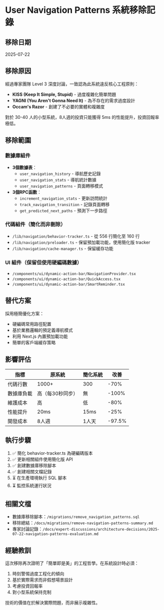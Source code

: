# User Navigation Patterns 系統移除記錄

## 移除日期
2025-07-22

## 移除原因
經過專家團隊 Level 3 深度討論，一致認為此系統違反核心工程原則：
- **KISS (Keep It Simple, Stupid)** - 過度複雜化簡單問題
- **YAGNI (You Aren't Gonna Need It)** - 為不存在的需求過度設計
- **Occam's Razor** - 創建了不必要的實體和複雜度

對於 30-40 人的小型系統，8人週的投資只能獲得 5ms 的性能提升，投資回報率極低。

## 移除範圍

### 數據庫組件
- **3個數據表**：
  - `user_navigation_history` - 導航歷史記錄
  - `user_navigation_stats` - 導航統計數據 
  - `user_navigation_patterns` - 頁面轉移模式
- **3個RPC函數**：
  - `increment_navigation_stats` - 更新訪問統計
  - `track_navigation_transition` - 記錄頁面轉移
  - `get_predicted_next_paths` - 預測下一步路徑

### 代碼組件（簡化而非刪除）
- `/lib/navigation/behavior-tracker.ts` - 從 556 行簡化至 160 行
- `/lib/navigation/preloader.ts` - 保留預加載功能，使用簡化版 tracker
- `/lib/navigation/cache-manager.ts` - 保留緩存功能

### UI 組件（保留但使用硬編碼數據）
- `/components/ui/dynamic-action-bar/NavigationProvider.tsx`
- `/components/ui/dynamic-action-bar/QuickAccess.tsx`
- `/components/ui/dynamic-action-bar/SmartReminder.tsx`

## 替代方案
採用極簡優化方案：
- 硬編碼常用路徑配置
- 基於業務邏輯的預定義導航模式
- 利用 Next.js 內置預加載功能
- 簡單的客戶端緩存策略

## 影響評估
| 指標 | 原系統 | 簡化系統 | 改善 |
|------|--------|----------|------|
| 代碼行數 | 1000+ | 300 | -70% |
| 數據庫負載 | 高（每30秒同步） | 無 | -100% |
| 維護成本 | 高 | 低 | -80% |
| 性能提升 | 20ms | 15ms | -25% |
| 開發成本 | 8人週 | 1人天 | -97.5% |

## 執行步驟
1. ✅ 簡化 behavior-tracker.ts 為硬編碼版本
2. ✅ 更新相關組件使用簡化版 API
3. ✅ 創建數據庫移除腳本
4. ✅ 創建相關文檔記錄
5. ⏳ 在生產環境執行 SQL 腳本
6. ⏳ 監控系統運行狀況

## 相關文檔
- 數據庫移除腳本：`/migrations/remove_navigation_patterns.sql`
- 移除總結：`/docs/migrations/remove-navigation-patterns-summary.md`
- 專家討論記錄：`/docs/expert-discussions/architecture-decisions/2025-07-22-navigation-patterns-evaluation.md`

## 經驗教訓
這次移除再次證明了「簡單即是美」的工程哲學。在系統設計時必須：
1. 時刻警惕過度工程化的傾向
2. 基於實際需求而非假想場景設計
3. 考慮投資回報率
4. 對小型系統保持克制

技術的價值在於解決實際問題，而非展示複雜性。
